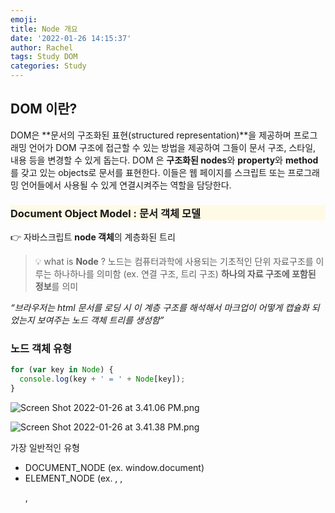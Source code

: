 ```yaml
---
emoji:
title: Node 개요
date: '2022-01-26 14:15:37'
author: Rachel
tags: Study DOM
categories: Study
---
```


## DOM 이란?

DOM은 **문서의 구조화된 표현(structured representation)**을 제공하며 프로그래밍 언어가 DOM 구조에 접근할 수 있는 방법을 제공하여 그들이 문서 구조, 스타일, 내용 등을 변경할 수 있게 돕는다. DOM 은 **구조화된 nodes**와 **property**와 **method** 를 갖고 있는 objects로 문서를 표현한다. 이들은 웹 페이지를 스크립트 또는 프로그래밍 언어들에서 사용될 수 있게 연결시켜주는 역할을 담당한다.

### <p style="background-color: #fffae6;">Document Object Model : 문서 객체 모델</p>

👉 자바스크립트 **node 객체**의 계층화된 트리

> 💡 what is **Node** ?
> 노드는 컴퓨터과학에 사용되는 기초적인 단위
> 자료구조를 이루는 하나하나를 의미함 (ex. 연결 구조, 트리 구조)
> **하나의 자료 구조에 포함된 정보**를 의미

_“브라우저는 html 문서를 로딩 시 이 계층 구조를 해석해서 마크업이 어떻게 캡슐화 되었는지 보여주는 노드 객체 트리를 생성함”_

### 노드 객체 유형

```jsx
for (var key in Node) {
  console.log(key + ' = ' + Node[key]);
}
```

![Screen Shot 2022-01-26 at 3.41.06 PM.png](https://s3-us-west-2.amazonaws.com/secure.notion-static.com/5ffc6c6f-be70-4b0f-9b20-4dd6dc562d88/Screen_Shot_2022-01-26_at_3.41.06_PM.png)

![Screen Shot 2022-01-26 at 3.41.38 PM.png](https://s3-us-west-2.amazonaws.com/secure.notion-static.com/fe28f215-4351-4ac1-9290-a129be62ad73/Screen_Shot_2022-01-26_at_3.41.38_PM.png)

가장 일반적인 유형

- DOCUMENT_NODE (ex. window.document)
- ELEMENT_NODE (ex. <body>, <a>, <p>, <script>, <style>, <html> 등등)
- ATTRIBUTE_NODE (ex. class=”funEdges”)
- TEXT_NODE (ex. 줄바꿈과 공백을 포함한 HTML 문서 내의 텍스트 문자)
- DOCUMENT_FRAGMENT_NODE (ex. document.createDocumentFragment)
- DOCUMENT_TYPE_NODE (ex. <!DOCTYPE html>)
